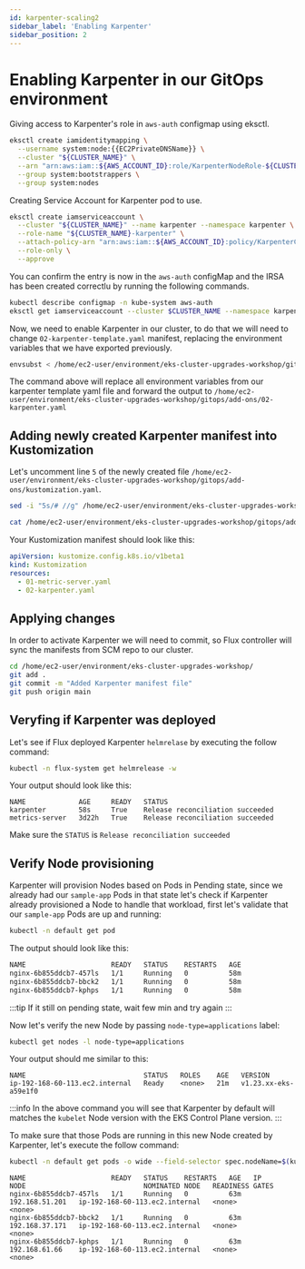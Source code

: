 ```yaml
---
id: karpenter-scaling2
sidebar_label: 'Enabling Karpenter'
sidebar_position: 2
---
```


# Enabling Karpenter in our GitOps environment

Giving access to Karpenter's role in `aws-auth` configmap using eksctl.

```bash
eksctl create iamidentitymapping \
  --username system:node:{{EC2PrivateDNSName}} \
  --cluster "${CLUSTER_NAME}" \
  --arn "arn:aws:iam::${AWS_ACCOUNT_ID}:role/KarpenterNodeRole-${CLUSTER_NAME}" \
  --group system:bootstrappers \
  --group system:nodes
```

Creating Service Account for Karpenter pod to use.

```bash
eksctl create iamserviceaccount \
  --cluster "${CLUSTER_NAME}" --name karpenter --namespace karpenter \
  --role-name "${CLUSTER_NAME}-karpenter" \
  --attach-policy-arn "arn:aws:iam::${AWS_ACCOUNT_ID}:policy/KarpenterControllerPolicy-${CLUSTER_NAME}" \
  --role-only \
  --approve
```

You can confirm the entry is now in the `aws-auth` configMap and the IRSA has been created correctlu by running the following commands.

```bash
kubectl describe configmap -n kube-system aws-auth
eksctl get iamserviceaccount --cluster $CLUSTER_NAME --namespace karpenter    
```

Now, we need to enable Karpenter in our cluster, to do that we will need to change `02-karpenter-template.yaml` manifest, replacing the environment variables that we have exported previously.

```bash
envsubst < /home/ec2-user/environment/eks-cluster-upgrades-workshop/gitops/add-ons/02-karpenter-template.yaml > /home/ec2-user/environment/eks-cluster-upgrades-workshop/gitops/add-ons/02-karpenter.yaml
```

The command above will replace all environment variables from our karpenter template yaml file and forward the output to `/home/ec2-user/environment/eks-cluster-upgrades-workshop/gitops/add-ons/02-karpenter.yaml`

## Adding newly created Karpenter manifest into Kustomization

Let's uncomment line `5` of the newly created file  `/home/ec2-user/environment/eks-cluster-upgrades-workshop/gitops/add-ons/kustomization.yaml`. 

```bash
sed -i "5s/# //g" /home/ec2-user/environment/eks-cluster-upgrades-workshop/gitops/add-ons/kustomization.yaml  
```
```bash
cat /home/ec2-user/environment/eks-cluster-upgrades-workshop/gitops/add-ons/kustomization.yaml
```
Your Kustomization manifest should look like this:

```yaml
apiVersion: kustomize.config.k8s.io/v1beta1
kind: Kustomization
resources:
  - 01-metric-server.yaml
  - 02-karpenter.yaml
```

## Applying changes

In order to activate Karpenter we will need to commit, so Flux controller will sync the manifests from SCM repo to our cluster.

```bash
cd /home/ec2-user/environment/eks-cluster-upgrades-workshop/
git add .
git commit -m "Added Karpenter manifest file"
git push origin main
```

## Veryfing if Karpenter was deployed

Let's see if Flux deployed Karpenter `helmrelase` by executing the follow command:

```bash
kubectl -n flux-system get helmrelease -w
```

Your output should look like this:

```output
NAME             AGE     READY   STATUS
karpenter        58s     True    Release reconciliation succeeded
metrics-server   3d22h   True    Release reconciliation succeeded
```

Make sure the `STATUS` is `Release reconciliation succeeded`

## Verify Node provisioning

Karpenter will provision Nodes based on Pods in Pending state, since we already had our `sample-app` Pods in that state let's check if Karpenter already provisioned a Node to handle that workload, first let's validate that our `sample-app` Pods are up and running:

```bash
kubectl -n default get pod
```

The output should look like this:

```bash
NAME                     READY   STATUS    RESTARTS   AGE
nginx-6b855ddcb7-457ls   1/1     Running   0          58m
nginx-6b855ddcb7-bbck2   1/1     Running   0          58m
nginx-6b855ddcb7-kphps   1/1     Running   0          58m
```

:::tip
If it still on pending state, wait few min and try again
:::

Now let's verify the new Node by passing `node-type=applications` label:

```bash
kubectl get nodes -l node-type=applications
```

Your output should me similar to this:

```output
NAME                             STATUS   ROLES    AGE   VERSION
ip-192-168-60-113.ec2.internal   Ready    <none>   21m   v1.23.xx-eks-a59e1f0
```

:::info
In the above command you will see that Karpenter by default will matches the `kubelet` Node version with the EKS Control Plane version.
:::

To make sure that those Pods are running in this new Node created by Karpenter, let's execute the follow command:

```bash
kubectl -n default get pods -o wide --field-selector spec.nodeName=$(kubectl get nodes -l node-type=applications | awk '/ip/ {print $1}')
```

```output
NAME                     READY   STATUS    RESTARTS   AGE   IP               NODE                             NOMINATED NODE   READINESS GATES
nginx-6b855ddcb7-457ls   1/1     Running   0          63m   192.168.51.201   ip-192-168-60-113.ec2.internal   <none>           <none>
nginx-6b855ddcb7-bbck2   1/1     Running   0          63m   192.168.37.171   ip-192-168-60-113.ec2.internal   <none>           <none>
nginx-6b855ddcb7-kphps   1/1     Running   0          63m   192.168.61.66    ip-192-168-60-113.ec2.internal   <none>           <none>
```